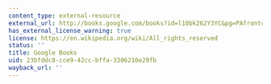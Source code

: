 ```yaml
---
content_type: external-resource
external_url: http://books.google.com/books?id=l10bk262Y3YC&pg=PAfrontcover
has_external_license_warning: true
license: https://en.wikipedia.org/wiki/All_rights_reserved
status: ''
title: Google Books
uid: 23bfddc8-cce9-42cc-bffa-3306210e29fb
wayback_url: ''
---
```

